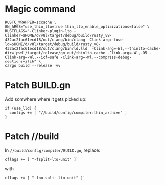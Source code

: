# Magic command

```
RUSTC_WRAPPER=sccache \
GN_ARGS="use_thin_lto=true thin_lto_enable_optimizations=false" \
RUSTFLAGS="-Clinker-plugin-lto -Clinker=$HOME/d/v8l/target/debug/build/rusty_v8-432ac2fac61ecd18/out/clang/bin/clang -Clink-arg=-fuse-ld=$HOME/d/v8l/target/debug/build/rusty_v8-432ac2fac61ecd18/out/clang/bin/ld.lld  -Clink-arg=-Wl,--thinlto-cache-dir=`pwd`/target/release/gn_out/thinlto-cache -Clink-arg=-Wl,-O5 -Clink-arg=-Wl,--icf=safe -Clink-arg=-Wl,--compress-debug-sections=zlib" \
cargo build --release -vv
```

# Patch BUILD.gn

Add somwhere where it gets picked up:

```
if (use_lld) {
  configs += [ "//build/config/compiler:thin_archive" ]
}
```

# Patch //build

In `//build/config/compiler/BUILD.gn`, replace:

```
cflags += [ "-fsplit-lto-unit" ]`
```

with

```
cflags += [ "-fno-split-lto-unit" ]`
```

